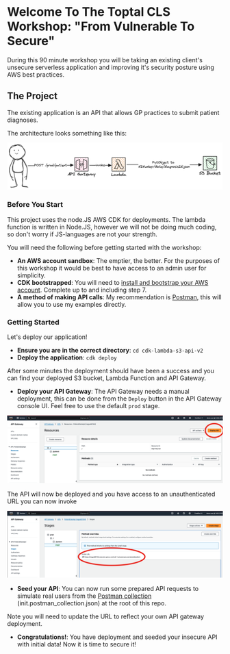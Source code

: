 # Welcome To The Toptal CLS Workshop: "From Vulnerable To Secure"

During this 90 minute workshop you will be taking an existing client's unsecure serverless application and improving it's security posture using AWS best practices.

## The Project

The existing application is an API that allows GP practices to submit patient diagnoses.

The architecture looks something like this:

![architecture diagram for our initial service](<architecture.png>)

### Before You Start

This project uses the node.JS AWS CDK for deployments. The lambda function is written in Node.JS, however we will not be doing much coding, so don't worry if JS-languages are not your strength.

You will need the following before getting started with the workshop:
- **An AWS account sandbox**: The emptier, the better. For the purposes of this workshop it would be best to have access to an admin user for simplicity.
- **CDK bootstrapped**: You will need to [install and bootstrap your AWS account](https://docs.aws.amazon.com/cdk/v2/guide/getting_started.html). Complete up to and including step 7.
- **A method of making API calls**: My recommendation is [Postman](https://learning.postman.com/docs/getting-started/first-steps/overview/), this will allow you to use my examples directly.

### Getting Started

Let's deploy our application!

- **Ensure you are in the correct directory**: `cd cdk-lambda-s3-api-v2`
- **Deploy the application**: `cdk deploy`

After some minutes the deployment should have been a success and you can find your deployed S3 bucket, Lambda Function and API Gateway.

- **Deploy your API Gateway**: The API Gateway needs a manual deployment, this can be done from the `Deploy` button in the API Gateway console UI. Feel free to use the default `prod` stage.

![Make sure you manually "deploy" your API!](<deploy-screenshot.png>)

The API will now be deployed and you have access to an unauthenticated URL you can now invoke

![This is your API URL](<api-url.png>)

- **Seed your API**: You can now run some prepared API requests to simulate real users from the [Postman collection](https://learning.postman.com/docs/getting-started/importing-and-exporting/importing-data/) (init.postman_collection.json) at the root of this repo. 

Note you will need to update the URL to reflect your own API gateway deployment.

- **Congratulations!**: You have deployment and seeded your insecure API with initial data! Now it is time to secure it!
